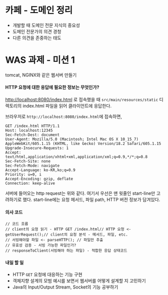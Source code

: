 # 카페 - 도메인 정리

- 개발할 때 도메인 전문 지식의 중요성 
- 도메인 전문가의 의견 경청
- 다른 의견을 존중하는 태도

# WAS 과제 - 미션 1

tomcat, NGINX와 같은 웹서버 만들기

#### HTTP 요청에 대한 응답에 필요한 정보는 무엇인가?

 [http://localhost:8080/index.html](http://localhost:8080/index.html) 로 접속했을 때 `src/main/resources/static` 디렉토리의 index.html 파일을 읽어 클라이언트에 응답한다.

브라우저로 `http://localhost:8080/index.html`에 접속하면,
```
GET /index.html HTTP/1.1
Host: localhost:12345
Sec-Fetch-Dest: document
User-Agent: Mozilla/5.0 (Macintosh; Intel Mac OS X 10_15_7) AppleWebKit/605.1.15 (KHTML, like Gecko) Version/18.2 Safari/605.1.15
Upgrade-Insecure-Requests: 1
Accept: text/html,application/xhtml+xml,application/xml;q=0.9,*/*;q=0.8
Sec-Fetch-Site: none
Sec-Fetch-Mode: navigate
Accept-Language: ko-KR,ko;q=0.9
Priority: u=0, i
Accept-Encoding: gzip, deflate
Connection: keep-alive
```
서버에 들어오는 http request는 위와 같다. 여기서 우선은 맨 윗줄인 start-line만 고려하기로 했다. start-line에는 요청 메서드, 파일 path, HTTP 버전 정보가 담겨있다.

#### 의사 코드

```
// 코드 흐름  
// client의 요청 읽기 - HTTP GET /index.html// HTTP 요청 <- getUserRequest();// client의 요청 분석 - 메서드, 파일, etc.  
// 서빙해야할 파일 <- parseHTTP(); // 파일만 추출  
// 유효성 검증 - 서빙 가능한 파일인가?  
// responseToClient(서빙해야 하는 파일) - 적합한 응답 상태코드
```

#### 내일 할 일

- HTTP `GET` 요청에 대응하는 기능 구현
- 객체지향 설계의 모범 예시를 보면서 웹서버를 어떻게 설계할 지 고민하기
- Java의 Input/Output Stream, Socket의 기능 공부하기




